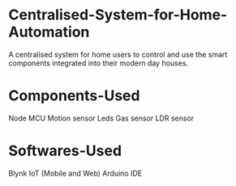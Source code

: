 # Centralised-System-for-Home-Automation
A centralised system for home users to control and use the smart components integrated into their modern day houses.

# Components-Used
Node MCU
Motion sensor
Leds
Gas sensor
LDR sensor

# Softwares-Used
Blynk IoT (Mobile and Web)
Arduino IDE
